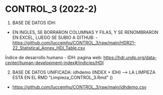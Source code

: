 # CONTROL_3 (2022-2)


1. BASE DE DATOS IDH: 
  - EN INGLES, SE BORRARON COLUMNAS Y FILAS, Y SE RENOMBRARON EN EXCEL, LUEGO SE SUBIO A GITHUB: - https://github.com/luccemhu/CONTROL_3/raw/main/HDR21-22_Statistical_Annex_HDI_Table.csv

Índice de desarrollo humano - IDH: pagina web: https://hdr.undp.org/data-center/human-development-index#/indicies/HDI

2. BASE DE DATOS UNIFICADA: idhdemo (INDEX + IDH) --> LA LIMPIEZA ESTÁ EN EL RMD "Limpieza_CONTROL_3.Rmd" ()
  + https://github.com/luccemhu/CONTROL_3/raw/main/idhdemo.csv



